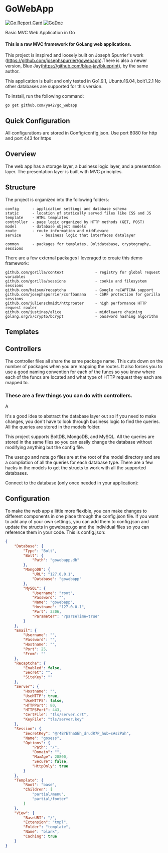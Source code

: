 # GoWebApp

[![Go Report Card](https://goreportcard.com/badge/github.com/ya42/go_webapp)](https://goreportcard.com/report/github.com/ya42/go_webapp)
[![GoDoc](https://godoc.org/github.com/ya42/go_webapp?status.svg)](https://godoc.org/github.com/ya42/go_webapp) 

Basic MVC Web Application in Go

#### This is a raw MVC framework for GoLang web applications.

This project is inspired and loosely built on Joseph Spurrier's work (https://github.com/josephspurrier/gowebapp).There is also a newer version, Blue Jay(https://github.com/blue-jay/blueprint), by the same author.

This application is built and only tested in Go1.9.1, Ubuntu16.04, bolt1.2.1
No other databases are supported for this version.

To install, run the following command:
~~~
go get github.com/ya42/go_webapp
~~~

## Quick Configuration

All configurations are stored in Config/config.json.
Use port 8080 for http and port 443 for https

## Overview

The web app has a storage layer, a business logic layer, and a presentation layer. The presentation layer is built 
with MVC principles. 

## Structure

The project is organized into the following folders:

~~~
config		- application settings and database schema
static		- location of statically served files like CSS and JS
template	- HTML templates
controller	- page logic organized by HTTP methods (GET, POST)
model		- database object models
route		- route information and middleware
service         - business logic that interfaces datalayer

common		- packages for templates, Boltdatabase, cryptography, sessions
~~~

There are a few external packages I leveraged to create this demo framework:

~~~
github.com/gorilla/context				- registry for global request variables
github.com/gorilla/sessions				- cookie and filesystem sessions
github.com/haisum/recaptcha				- Google reCAPTCHA support
github.com/josephspurrier/csrfbanana 	- CSRF protection for gorilla sessions
github.com/julienschmidt/httprouter 	- high performance HTTP request router
github.com/justinas/alice				- middleware chaining
golang.org/x/crypto/bcrypt 				- password hashing algorithm
~~~

## Templates


## Controllers

The controller files all share the same package name. This cuts down on the 
number of packages when you are mapping the routes. It also forces you to use
a good naming convention for each of the funcs so you know where each of the 
funcs are located and what type of HTTP request they each are mapped to.

### These are a few things you can do with controllers.

A

It's a good idea to abstract the database layer out so if you need to make 
changes, you don't have to look through business logic to find the queries. All
the queries are stored in the models folder.

This project supports BoltDB, MongoDB, and MySQL. All the queries are stored in
the same files so you can easily change the database without modifying anything
but the config file.

The user.go and note.go files are at the root of the model directory and are a
compliation of all the queries for each database type. There are a few hacks in
the models to get the structs to work with all the supported databases.

Connect to the database (only once needed in your application):


## Configuration

To make the web app a little more flexible, you can make changes to different 
components in one place through the config.json file. If you want to add any 
of your own settings, you can add them to config.json and update the structs
in gowebapp.go and the individual files so you can reference them in your code. 
This is config.json:

~~~ json
{
	"Database": {
		"Type": "Bolt",
		"Bolt": {		
 			"Path": "gowebapp.db"
  		},
		"MongoDB": {
			"URL": "127.0.0.1",
			"Database": "gowebapp"
		},
		"MySQL": {
			"Username": "root",
			"Password": "",
			"Name": "gowebapp",
			"Hostname": "127.0.0.1",
			"Port": 3306,
			"Parameter": "?parseTime=true"
		}
	},
	"Email": {
		"Username": "",
		"Password": "",
		"Hostname": "",
		"Port": 25,
		"From": ""
	},
	"Recaptcha": {
		"Enabled": false,
		"Secret": "",
		"SiteKey": ""
	},
	"Server": {
		"Hostname": "",
		"UseHTTP": true,
		"UseHTTPS": false,
		"HTTPPort": 80,
		"HTTPSPort": 443,
		"CertFile": "tls/server.crt",
		"KeyFile": "tls/server.key"
	},
	"Session": {
		"SecretKey": "@r4B?EThaSEh_drudR7P_hub=s#s2Pah",
		"Name": "gosess",
		"Options": {
			"Path": "/",
			"Domain": "",
			"MaxAge": 28800,
			"Secure": false,
			"HttpOnly": true
		}
	},
	"Template": {
		"Root": "base",
		"Children": [
			"partial/menu",
			"partial/footer"
		]
	},
	"View": {
		"BaseURI": "/",
		"Extension": "tmpl",
		"Folder": "template",
		"Name": "blank",
		"Caching": true
	}
}

~~~

